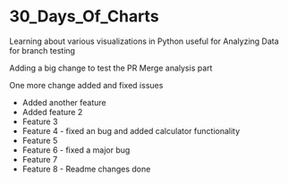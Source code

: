 # 30_Days_Of_Charts
Learning about various visualizations in Python useful for Analyzing Data for branch testing


Adding a big change to test the PR Merge analysis part


One more change added and fixed issues

- Added another feature
- Added feature 2
- Feature 3
- Feature 4 - fixed an bug and added calculator functionality
- Feature 5
- Feature 6 - fixed a major bug
- Feature 7
- Feature 8 - Readme changes done
